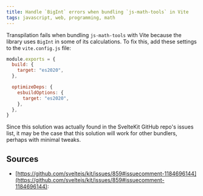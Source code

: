 ```yaml
---
title: Handle `BigInt` errors when bundling `js-math-tools` in Vite
tags: javascript, web, programming, math
---
```


Transpilation fails when bundling `js-math-tools` with Vite because the library uses `BigInt` in some of its calculations. To fix this, add these settings to the `vite.config.js` file:

```js
module.exports = {
  build: {
    target: "es2020",
  },

  optimizeDeps: {
    esbuildOptions: {
      target: "es2020",
    },
  },
}
```

Since this solution was actually found in the SvelteKit GitHub repo's issues list, it may be the case that this solution will work for other bundlers, perhaps with minimal tweaks.

## Sources

- [https://github.com/sveltejs/kit/issues/859#issuecomment-1184696144](https://github.com/sveltejs/kit/issues/859#issuecomment-1184696144):
